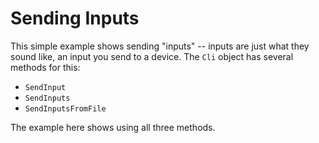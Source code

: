 # Sending Inputs

This simple example shows sending "inputs" -- inputs are just what they sound like, an input you
send to a device. The `Cli` object has several methods for this:

* `SendInput`
* `SendInputs`
* `SendInputsFromFile`

The example here shows using all three methods.
